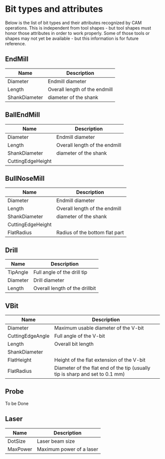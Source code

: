 # Bit types and attributes

Below is the list of bit types and their attributes recognized by CAM operations. 
This is independent from tool shapes - but tool shapes must honor those attributes in order to work properly.
Some of those tools or shapes may not yet be available - but this information is for future reference.

## EndMill

| Name | Description |
| -------- | ------- |
| Diameter | Endmill diameter |
| Length | Overall length of the endmill |
| ShankDiameter | diameter of the shank |

## BallEndMill

| Name | Description |
| -------- | ------- |
| Diameter | Endmill diameter |
| Length | Overall length of the endmill |
| ShankDiameter | diameter of the shank |
| CuttingEdgeHeight | |


## BullNoseMill

| Name | Description |
| -------- | ------- |
| Diameter | Endmill diameter |
| Length | Overall length of the endmill |
| ShankDiameter | diameter of the shank |
| CuttingEdgeHeight | |
| FlatRadius | Radius of the bottom flat part |


## Drill

| Name | Description |
| -------- | ------- |
| TipAngle | Full angle of the drill tip |
| Diameter | Drill diameter |
| Length | Overall length of the drillbit |


## VBit

| Name | Description |
| -------- | ------- |
| Diameter | Maximum usable diameter of the V-bit |
| CuttingEdgeAngle | Full angle of the V-bit |
| Length | Overall bit length |
| ShankDiameter ||
| FlatHeight | Height of the flat extension of the V-bit |
| FlatRadius | Diameter of the flat end of the tip (usually tip is sharp and set to 0.1 mm) |

## Probe

To be Done

## Laser

| Name | Description |
| -------- | ------- |
| DotSize | Laser beam size |
| MaxPower | Maximum power of a laser |




